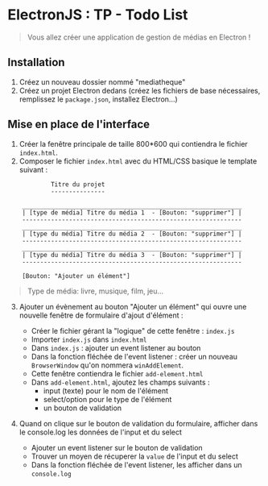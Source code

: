 # ElectronJS : TP - Todo List

> Vous allez créer une application de gestion de médias en Electron !

## Installation
1. Créez un nouveau dossier nommé "mediatheque"
2. Créez un projet Electron dedans (créez les fichiers de base nécessaires, remplissez le `package.json`, installez Electron...)

## Mise en place de l'interface

1. Créer la fenêtre principale de taille 800*600 qui contiendra le fichier `index.html`.
2. Composer le fichier `index.html` avec du HTML/CSS basique le template suivant :

```
            Titre du projet
            ---------------

    _____________________________________________________________
    | [type de média] Titre du média 1  - [Bouton: "supprimer"] |
    -------------------------------------------------------------
    _____________________________________________________________
    | [type du média] Titre du média 2  - [Bouton: "supprimer"] |
    -------------------------------------------------------------
    _____________________________________________________________
    | [type du média] Titre du média 3  - [Bouton: "supprimer"] |
    -------------------------------------------------------------

    [Bouton: "Ajouter un élément"]
```

> Type de média: livre, musique, film, jeu...

3. Ajouter un évènement au bouton "Ajouter un élément" qui ouvre une nouvelle fenêtre de formulaire d'ajout d'élément :
    -  Créer le fichier gérant la "logique" de cette fenêtre : `index.js`
    -  Importer `index.js` dans `index.html`
    -  Dans `index.js` : ajouter un event listener au bouton
    -  Dans la fonction fléchée de l'event listener : créer un nouveau `BrowserWindow` qu'on nommera `winAddElement`.
    -  Cette fenêtre contiendra le fichier `add-element.html`
    -  Dans `add-element.html`, ajoutez les champs suivants :
       -  input (texte) pour le nom de l'élément
       -  select/option pour le type de l'élément
       -  un bouton de validation

4. Quand on clique sur le bouton de validation du formulaire, afficher dans le console.log les données de l'input et du select
    - Ajouter un event listener sur le bouton de validation
    - Trouver un moyen de récuperer la `value` de l'input et du select
    - Dans la fonction fléchée de l'event listener, les afficher dans un `console.log`